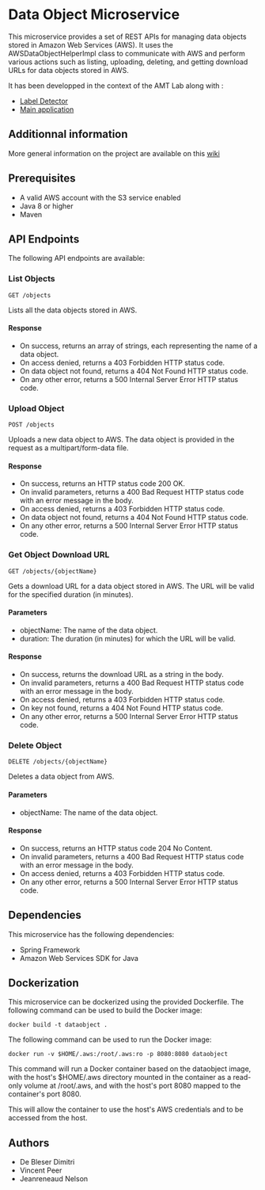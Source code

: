 # Data Object Microservice
This microservice provides a set of REST APIs for managing data objects stored in Amazon Web Services (AWS). It uses the AWSDataObjectHelperImpl class to communicate with AWS and perform various actions such as listing, uploading, deleting, and getting download URLs for data objects stored in AWS.

It has been developped in the context of the AMT Lab along with :
* [Label Detector](https://github.com/AMT-TEAM08/Microservice-LabelDetector)
* [Main application](https://github.com/AMT-TEAM08/AMT-Microservice-Main)

## Additionnal information

More general information on the project are available on this [wiki](https://github.com/AMT-TEAM08/AMT-Microservice-Main/wiki)

## Prerequisites
* A valid AWS account with the S3 service enabled
* Java 8 or higher
* Maven

## API Endpoints
The following API endpoints are available:

### List Objects
```
GET /objects
```
Lists all the data objects stored in AWS.

#### Response
* On success, returns an array of strings, each representing the name of a data object.
* On access denied, returns a 403 Forbidden HTTP status code.
* On data object not found, returns a 404 Not Found HTTP status code.
* On any other error, returns a 500 Internal Server Error HTTP status code.

### Upload Object
```
POST /objects
```

Uploads a new data object to AWS. The data object is provided in the request as a multipart/form-data file.

#### Response
* On success, returns an HTTP status code 200 OK.
* On invalid parameters, returns a 400 Bad Request HTTP status code with an error message in the body.
* On access denied, returns a 403 Forbidden HTTP status code.
* On data object not found, returns a 404 Not Found HTTP status code.
* On any other error, returns a 500 Internal Server Error HTTP status code.

### Get Object Download URL
```
GET /objects/{objectName}
```

Gets a download URL for a data object stored in AWS. The URL will be valid for the specified duration (in minutes).

#### Parameters
* objectName: The name of the data object.
* duration: The duration (in minutes) for which the URL will be valid.

#### Response
* On success, returns the download URL as a string in the body.
* On invalid parameters, returns a 400 Bad Request HTTP status code with an error message in the body.
* On access denied, returns a 403 Forbidden HTTP status code.
* On key not found, returns a 404 Not Found HTTP status code.
* On any other error, returns a 500 Internal Server Error HTTP status code.

### Delete Object
```
DELETE /objects/{objectName}
```

Deletes a data object from AWS.

#### Parameters
* objectName: The name of the data object.

#### Response
* On success, returns an HTTP status code 204 No Content.
* On invalid parameters, returns a 400 Bad Request HTTP status code with an error message in the body.
* On access denied, returns a 403 Forbidden HTTP status code.
* On any other error, returns a 500 Internal Server Error HTTP status code.

## Dependencies
This microservice has the following dependencies:

* Spring Framework
* Amazon Web Services SDK for Java

## Dockerization
This microservice can be dockerized using the provided Dockerfile. The following command can be used to build the Docker image:

```
docker build -t dataobject . 
```

The following command can be used to run the Docker image:

```
docker run -v $HOME/.aws:/root/.aws:ro -p 8080:8080 dataobject
```
This command will run a Docker container based on the dataobject image, 
with the host's $HOME/.aws directory mounted in the container as a read-only volume 
at /root/.aws, and with the host's port 8080 mapped to the container's port 8080.

This will allow the container to use the host's AWS credentials and to be accessed from the host.
## Authors
* De Bleser Dimitri
* Vincent Peer
* Jeanreneaud Nelson
